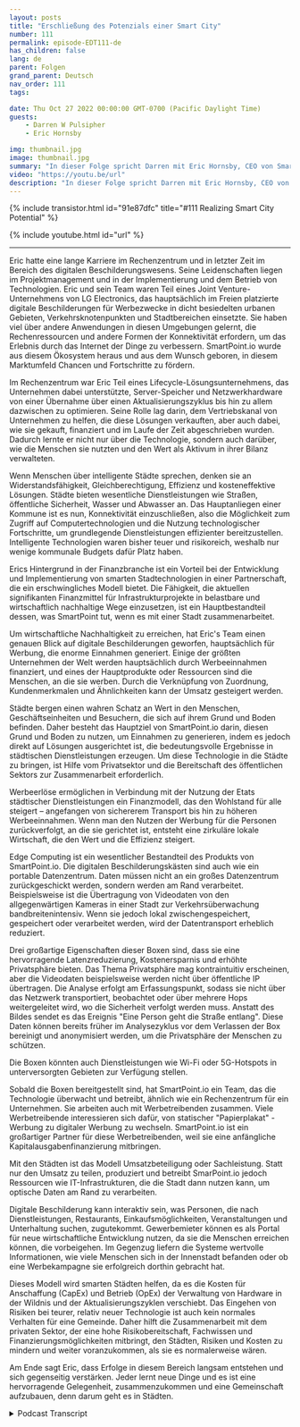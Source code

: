 ```yaml
---
layout: posts
title: "Erschließung des Potenzials einer Smart City"
number: 111
permalink: episode-EDT111-de
has_children: false
lang: de
parent: Folgen
grand_parent: Deutsch
nav_order: 111
tags:

date: Thu Oct 27 2022 00:00:00 GMT-0700 (Pacific Daylight Time)
guests:
    - Darren W Pulsipher
    - Eric Hornsby

img: thumbnail.jpg
image: thumbnail.jpg
summary: "In dieser Folge spricht Darren mit Eric Hornsby, CEO von SmartPoint.io, über Technologie zur Realisierung des Potenzials einer intelligenten Stadt."
video: "https://youtu.be/url"
description: "In dieser Folge spricht Darren mit Eric Hornsby, CEO von SmartPoint.io, über Technologie zur Realisierung des Potenzials einer intelligenten Stadt."
---
```


<div>
{% include transistor.html id="91e87dfc" title="#111 Realizing Smart City Potential" %}

{% include youtube.html id="url" %}
</div>

---

Eric hatte eine lange Karriere im Rechenzentrum und in letzter Zeit im Bereich des digitalen Beschilderungswesens. Seine Leidenschaften liegen im Projektmanagement und in der Implementierung und dem Betrieb von Technologien. Eric und sein Team waren Teil eines Joint Venture-Unternehmens von LG Electronics, das hauptsächlich im Freien platzierte digitale Beschilderungen für Werbezwecke in dicht besiedelten urbanen Gebieten, Verkehrsknotenpunkten und Stadtbereichen einsetzte. Sie haben viel über andere Anwendungen in diesen Umgebungen gelernt, die Rechenressourcen und andere Formen der Konnektivität erfordern, um das Erlebnis durch das Internet der Dinge zu verbessern. SmartPoint.io wurde aus diesem Ökosystem heraus und aus dem Wunsch geboren, in diesem Marktumfeld Chancen und Fortschritte zu fördern.

Im Rechenzentrum war Eric Teil eines Lifecycle-Lösungsunternehmens, das Unternehmen dabei unterstützte, Server-Speicher und Netzwerkhardware von einer Übernahme über einen Aktualisierungszyklus bis hin zu allem dazwischen zu optimieren. Seine Rolle lag darin, dem Vertriebskanal von Unternehmen zu helfen, die diese Lösungen verkauften, aber auch dabei, wie sie gekauft, finanziert und im Laufe der Zeit abgeschrieben wurden. Dadurch lernte er nicht nur über die Technologie, sondern auch darüber, wie die Menschen sie nutzten und den Wert als Aktivum in ihrer Bilanz verwalteten.

Wenn Menschen über intelligente Städte sprechen, denken sie an Widerstandsfähigkeit, Gleichberechtigung, Effizienz und kosteneffektive Lösungen. Städte bieten wesentliche Dienstleistungen wie Straßen, öffentliche Sicherheit, Wasser und Abwasser an. Das Hauptanliegen einer Kommune ist es nun, Konnektivität einzuschließen, also die Möglichkeit zum Zugriff auf Computertechnologien und die Nutzung technologischer Fortschritte, um grundlegende Dienstleistungen effizienter bereitzustellen. Intelligente Technologien waren bisher teuer und risikoreich, weshalb nur wenige kommunale Budgets dafür Platz haben.

Erics Hintergrund in der Finanzbranche ist ein Vorteil bei der Entwicklung und Implementierung von smarten Stadtechnologien in einer Partnerschaft, die ein erschwingliches Modell bietet. Die Fähigkeit, die aktuellen signifikanten Finanzmittel für Infrastrukturprojekte in belastbare und wirtschaftlich nachhaltige Wege einzusetzen, ist ein Hauptbestandteil dessen, was SmartPoint tut, wenn es mit einer Stadt zusammenarbeitet.

Um wirtschaftliche Nachhaltigkeit zu erreichen, hat Eric's Team einen genauen Blick auf digitale Beschilderungen geworfen, hauptsächlich für Werbung, die enorme Einnahmen generiert. Einige der größten Unternehmen der Welt werden hauptsächlich durch Werbeeinnahmen finanziert, und eines der Hauptprodukte oder Ressourcen sind die Menschen, an die sie werben. Durch die Verknüpfung von Zuordnung, Kundenmerkmalen und Ähnlichkeiten kann der Umsatz gesteigert werden.

Städte bergen einen wahren Schatz an Wert in den Menschen, Geschäftseinheiten und Besuchern, die sich auf ihrem Grund und Boden befinden. Daher besteht das Hauptziel von SmartPoint.io darin, diesen Grund und Boden zu nutzen, um Einnahmen zu generieren, indem es jedoch direkt auf Lösungen ausgerichtet ist, die bedeutungsvolle Ergebnisse in städtischen Dienstleistungen erzeugen. Um diese Technologie in die Städte zu bringen, ist Hilfe vom Privatsektor und die Bereitschaft des öffentlichen Sektors zur Zusammenarbeit erforderlich.

Werbeerlöse ermöglichen in Verbindung mit der Nutzung der Etats städtischer Dienstleistungen ein Finanzmodell, das den Wohlstand für alle steigert – angefangen von sichererem Transport bis hin zu höheren Werbeeinnahmen. Wenn man den Nutzen der Werbung für die Personen zurückverfolgt, an die sie gerichtet ist, entsteht eine zirkuläre lokale Wirtschaft, die den Wert und die Effizienz steigert.

Edge Computing ist ein wesentlicher Bestandteil des Produkts von SmartPoint.io. Die digitalen Beschilderungskästen sind auch wie ein portable Datenzentrum. Daten müssen nicht an ein großes Datenzentrum zurückgeschickt werden, sondern werden am Rand verarbeitet. Beispielsweise ist die Übertragung von Videodaten von den allgegenwärtigen Kameras in einer Stadt zur Verkehrsüberwachung bandbreitenintensiv. Wenn sie jedoch lokal zwischengespeichert, gespeichert oder verarbeitet werden, wird der Datentransport erheblich reduziert.

Drei großartige Eigenschaften dieser Boxen sind, dass sie eine hervorragende Latenzreduzierung, Kostenersparnis und erhöhte Privatsphäre bieten. Das Thema Privatsphäre mag kontraintuitiv erscheinen, aber die Videodaten beispielsweise werden nicht über öffentliche IP übertragen. Die Analyse erfolgt am Erfassungspunkt, sodass sie nicht über das Netzwerk transportiert, beobachtet oder über mehrere Hops weitergeleitet wird, wo die Sicherheit verfolgt werden muss. Anstatt des Bildes sendet es das Ereignis "Eine Person geht die Straße entlang". Diese Daten können bereits früher im Analysezyklus vor dem Verlassen der Box bereinigt und anonymisiert werden, um die Privatsphäre der Menschen zu schützen.

Die Boxen könnten auch Dienstleistungen wie Wi-Fi oder 5G-Hotspots in unterversorgten Gebieten zur Verfügung stellen.

Sobald die Boxen bereitgestellt sind, hat SmartPoint.io ein Team, das die Technologie überwacht und betreibt, ähnlich wie ein Rechenzentrum für ein Unternehmen. Sie arbeiten auch mit Werbetreibenden zusammen. Viele Werbetreibende interessieren sich dafür, von statischer "Papierplakat" -Werbung zu digitaler Werbung zu wechseln. SmartPoint.io ist ein großartiger Partner für diese Werbetreibenden, weil sie eine anfängliche Kapitalausgabenfinanzierung mitbringen.

Mit den Städten ist das Modell Umsatzbeteiligung oder Sachleistung. Statt nur den Umsatz zu teilen, produziert und betreibt SmarPoint.io jedoch Ressourcen wie IT-Infrastrukturen, die die Stadt dann nutzen kann, um optische Daten am Rand zu verarbeiten.

Digitale Beschilderung kann interaktiv sein, was Personen, die nach Dienstleistungen, Restaurants, Einkaufsmöglichkeiten, Veranstaltungen und Unterhaltung suchen, zugutekommt. Gewerbemieter können es als Portal für neue wirtschaftliche Entwicklung nutzen, da sie die Menschen erreichen können, die vorbeigehen. Im Gegenzug liefern die Systeme wertvolle Informationen, wie viele Menschen sich in der Innenstadt befanden oder ob eine Werbekampagne sie erfolgreich dorthin gebracht hat.

Dieses Modell wird smarten Städten helfen, da es die Kosten für Anschaffung (CapEx) und Betrieb (OpEx) der Verwaltung von Hardware in der Wildnis und der Aktualisierungszyklen verschiebt. Das Eingehen von Risiken bei teurer, relativ neuer Technologie ist auch kein normales Verhalten für eine Gemeinde. Daher hilft die Zusammenarbeit mit dem privaten Sektor, der eine hohe Risikobereitschaft, Fachwissen und Finanzierungsmöglichkeiten mitbringt, den Städten, Risiken und Kosten zu mindern und weiter voranzukommen, als sie es normalerweise wären.

Am Ende sagt Eric, dass Erfolge in diesem Bereich langsam entstehen und sich gegenseitig verstärken. Jeder lernt neue Dinge und es ist eine hervorragende Gelegenheit, zusammenzukommen und eine Gemeinschaft aufzubauen, denn darum geht es in Städten.



<details>
<summary> Podcast Transcript </summary>

<p></p>

</details>
